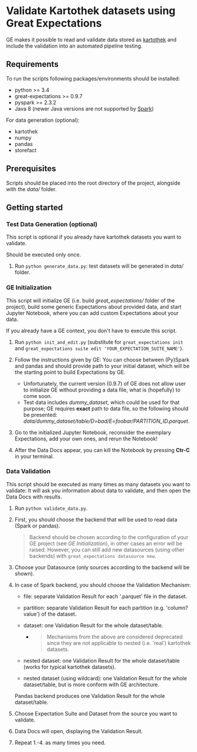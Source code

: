 Validate Kartothek datasets using Great Expectations
================================================================================

GE makes it possible to read and validate data stored as [kartothek](https://kartothek.readthedocs.io/en/latest/index.html#) 
and include the validation into an automated pipeline testing.

Requirements
--------------------------------------------------------------------------------

To run the scripts following packages/environments should be installed:

- python >= 3.4
- great-expectations >= 0.9.7
- pyspark >= 2.3.2
- Java 8 (newer Java versions are not supported by [Spark](https://spark.apache.org/docs/latest/))

For data generation (optional):

- kartothek
- numpy
- pandas
- storefact


Prerequisites
--------------------------------------------------------------------------------

Scripts should be placed into the root directory of the project, alongside with the *data/* folder.


Getting started
--------------------------------------------------------------------------------

### Test Data Generation (optional)

This script is optional if you already have kartothek datasets you want to validate.

Should be executed only once.

1. Run `python generate_data.py`: test datasets will be generated in *data/* folder.


### GE Initialization

This script will initialize GE (i.e. build *great_expectations/* folder of the project), build some generic Expectations 
about provided data, and start Jupyter Notebook, where you can add custom Expectations about your data.

If you already have a GE context, you don't have to execute this script.

1. Run `python init_and_edit.py` 
(substitute for `great_expectations init` and `great_expectations suite edit 'YOUR_EXPECTATION_SUITE_NAME'`).
    
2. Follow the instructions given by GE: You can choose between (Py)Spark and pandas and should provide path 
to your initial dataset, which will be the starting point to build Expectations by GE. 

    - Unfortunately, the current version (0.9.7) of GE does not allow user to initialize GE without providing a data 
    file, what is (hopefully) to come soon.
    - Test data includes *dummy_dataset*, which could be used for that purpose; GE requires **exact** path to data file, 
    so the following should be presented: *data/dummy_dataset/table/D=bad/E=foobar/PARTITION_ID.parquet*.
    
3. Go to the initialized Jupyter Notebook, reconsider the exemplary Expectations, add your own ones, and rerun 
the Notebook!
    
4. After the Data Docs appear, you can kill the Notebook by pressing **Ctr-C** in your terminal.
    

### Data Validation

This script should be executed as many times as many datasets you want to validate: It will ask you information about data 
to validate, and then open the Data Docs with results.

1. Run `python validate_data.py`.

2. First, you should choose the backend that will be used to read data (Spark or pandas).
    > Backend should be chosen according to the configuration of your GE project (see *GE Initialization*), in other cases an error will be raised.
    However, you can still add new datasources (using other backends) with `great_expectations datasource new`.

3. Choose your Datasource (only sources according to the backend will be shown).

4. In case of Spark backend, you should choose the Validation Mechanism:

    - file: separate Validation Result for each '.parquet' file in the dataset.
    - partition: separate Validation Result for each partition (e.g. 'column?value') of the dataset.
    - dataset: one Validation Result for the whole dataset/table.
    
        - > Mechanisms from the above are considered deprecated since they are not applicable to nested (i.e. 'real') 
          kartothek datasets.

    - nested dataset: one Validation Result for the whole dataset/table (works for typical kartothek datasets).
    - nested dataset (using wildcard): one Validation Result for the whole dataset/table, but is more conform with GE architecture.
    
    Pandas backend produces one Validation Result for the whole dataset/table.
    
5. Choose Expectation Suite and Dataset from the source you want to validate.

6. Data Docs will open, displaying the Validation Result.
 
7. Repeat 1.-4. as many times you need.
